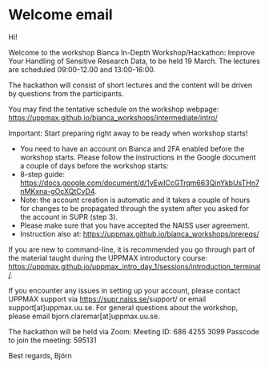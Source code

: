 # Welcome email

Hi!

Welcome to the workshop Bianca In-Depth Workshop/Hackathon: Improve Your Handling of Sensitive Research Data, to be held 19 March.
The lectures are scheduled 09:00-12.00 and 13:00-16:00.

The hackathon will consist of short lectures and the content will be driven by questions from the participants.

You may find the tentative schedule on the workshop webpage: <https://uppmax.github.io/bianca_workshops/intermediate/intro/>

Important: Start preparing right away to be ready when workshop starts!

- You need to have an account on Bianca and 2FA enabled before the workshop starts. Please follow the instructions in the Google document a couple of days before the workshop starts:
- 8-step guide: <https://docs.google.com/document/d/1yEwICcGTrqm663QinYkbUsTHn7nMKxna-gOcXQtCvD4>.
- Note: the account creation is automatic and it takes a couple of hours for changes to be propagated through the system after you asked for the account in SUPR (step 3).
- Please make sure that you have accepted the NAISS user agreement.
- Instruction also at: <https://uppmax.github.io/bianca_workshops/prereqs/>

If you are new to command-line, it is recommended you go through part of the material taught during the UPPMAX introductory course: <https://uppmax.github.io/uppmax_intro_day_1/sessions/introduction_terminal/>.

If you encounter any issues in setting up your account, please contact UPPMAX support via <https://supr.naiss.se/>support/ or email support[at]uppmax.uu.se. For general questions about the workshop, please email bjorn.claremar[at]uppmax.uu.se.

The hackathon will be held via Zoom:
Meeting ID: 686 4255 3099
Passcode to join the meeting: 595131

Best regards,
Björn 
